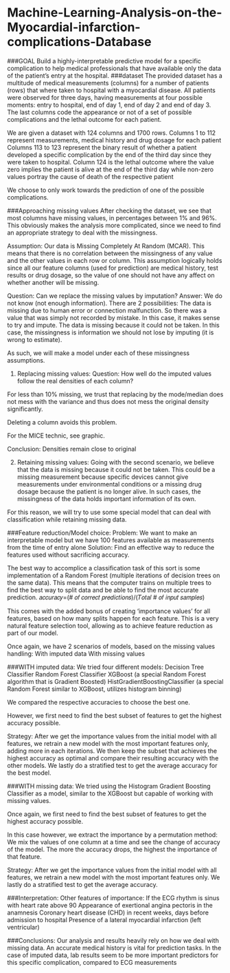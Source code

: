 # Machine-Learning-Analysis-on-the-Myocardial-infarction-complications-Database
###GOAL
Build a highly-interpretable predictive model for a specific complication to help medical professionals that have available only the data of the patient’s entry at the hospital.
###dataset
The provided dataset has a multitude of medical measurements (columns) for a number of patients (rows) that where taken to hospital with a myocardial disease.  All patients were observed for three days, having measurements at four possible moments: entry to hospital, end of day 1, end of day 2 and end of day 3. The last columns code the appearance or not of a set of possible complications and the lethal outcome for each patient.

We are given a dataset with 124 columns and 1700 rows.
Columns 1 to 112 represent measurements, medical history and drug dosage for each patient
Columns 113 to 123 represent the binary result of whether a patient developed a specific complication by the end of the third day since they were taken to hospital.
Column 124 is the lethal outcome where the value zero implies the patient is alive at the end of the third day while non-zero values portray the cause of death of the respective patient

We choose to only work towards the prediction of one of the possible complications.

###Approaching missing values
After checking the dataset, we see that most columns have missing values, in percentages between 1% and 96%. This obviously makes the analysis more complicated, since we need to find an appropriate strategy to deal with the missingness.

Assumption: Our data is Missing Completely At Random (MCAR). This means that there is no correlation between the missingness of any value and the other values in each row or column. This assumption logically holds since all our feature columns (used for prediction) are medical history, test results or drug dosage, so the value of one should not have any affect on whether another will be missing.

Question: Can we replace the missing values by imputation?
	Answer:  We do not know (not enough information). There are 2 possibilities:
The data is missing due to human error or connection malfunction. So there was a value that was simply not recorded by mistake. In this case, it makes sense to try and impute.
The data is missing because it could not be taken. In this case, the missingness is information we should not lose by imputing (it is wrong to estimate).

As such, we will make a model under each of these missingness assumptions.
1. Replacing missing values:
   Question: How well do the imputed values follow the real densities of each column?

For less than 10% missing, we trust that replacing by the mode/median does not mess with the variance and thus does not mess the original density significantly.

Deleting a column avoids this problem.

For the MICE technic, see graphic.

Conclusion: Densities remain close to original


2. Retaining missing values:
   Going with the second scenario, we believe that the data is missing because it could not be taken. This could be a missing measurement because specific devices cannot give measurements under environmental conditions or a missing drug dosage because the patient is no longer alive. In such cases, the missingness of the data holds important information of its own.

For this reason, we will try to use some special model that can deal with classification while retaining missing data.

###Feature reduction/Model choice:
Problem:  We want to make an interpretable model but we have 100 features available as measurements from the time of entry alone
	Solution: Find an effective way to reduce the features used without sacrificing accuracy.

The best way to accomplice a classification task of this sort is some implementation of a Random Forest (multiple iterations of decision trees on the same data). This means that the computer trains on multiple trees to find the best way to split data and be able to find the most accurate prediction.
𝑎𝑐𝑐𝑢𝑟𝑎𝑐𝑦=(# 𝑜𝑓 𝑐𝑜𝑟𝑟𝑒𝑐𝑡 𝑝𝑟𝑒𝑑𝑖𝑐𝑡𝑖𝑜𝑛𝑠)/(𝑇𝑜𝑡𝑎𝑙 # 𝑜𝑓 𝑖𝑛𝑝𝑢𝑡 𝑠𝑎𝑚𝑝𝑙𝑒𝑠)

This comes with the added bonus of creating ‘importance values’ for all features, based on how many splits happen for each feature. This is a very natural feature selection tool, allowing as to achieve feature reduction as part of our model.

Once again, we have 2 scenarios of models, based on the missing values handling:
With imputed data
With missing values

###WITH imputed data:
We tried four different models:
Decision Tree Classifier
Random Forest Classifier
XGBoost (a special Random Forest algorithm that is Gradient Boosted)
HistGradientBoostingClassifier (a special Random Forest similar to XGBoost, utilizes histogram binning)

We compared the respective accuracies to choose the best one.

However, we first need to find the best subset of features to get the highest accuracy possible. 

Strategy:  After we get the importance values from the initial model with all features, we retrain a new model with the most important features only, adding more in each iterations. We then keep the subset that achieves the highest accuracy as optimal and compare their resulting accuracy with the other models. We lastly do a stratified test to get the average accuracy for the best model.

###WITH missing data:
We tried using the Histogram Gradient Boosting Classifier as a model, similar to the XGBoost but capable of working with missing values.

Once again, we first need to find the best subset of features to get the highest accuracy possible. 

In this case however, we extract the importance by a permutation method:  We mix the values of one column at a time and see the change of accuracy of the model. The more the accuracy drops, the highest the importance of that feature.

Strategy:  After we get the importance values from the initial model with all features, we retrain a new model with the most important features only.  We lastly do a stratified test to get the average accuracy.

###Interpretation:
Other features of importance:
If the ECG rhythm is sinus with heart rate above 90
Appearance of exertional angina pectoris in the anamnesis
Coronary heart disease (CHD) in recent weeks, days before admission to hospital
Presence of a lateral myocardial infarction (left ventricular)

###Conclusions:
Our analysis and results heavily rely on how we deal with missing data.
An accurate medical history is vital for prediction tasks.
In the case of imputed data, lab results seem to be more important predictors for this specific complication, compared to ECG measurements


















